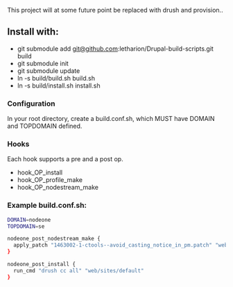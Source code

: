 This project will at some future point be replaced with drush and provision..

## Install with:

* git submodule add git@github.com:letharion/Drupal-build-scripts.git build
* git submodule init
* git submodule update
* ln -s build/build.sh build.sh
* ln -s build/install.sh install.sh

### Configuration
In your root directory, create a build.conf.sh, which MUST have DOMAIN and TOPDOMAIN defined.

### Hooks
Each hook supports a pre and a post op.

* hook_OP_install
* hook_OP_profile_make
* hook_OP_nodestream_make

### Example build.conf.sh:
```bash
DOMAIN=nodeone
TOPDOMAIN=se

nodeone_post_nodestream_make {
  apply_patch "1463002-1-ctools--avoid_casting_notice_in_pm.patch" "web/profiles/nodestream/modules/ctools"
}

nodeone_post_install {
  run_cmd "drush cc all" "web/sites/default"
}
```
